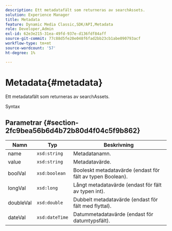 ```yaml
---
description: Ett metadatafält som returneras av searchAssets.
solution: Experience Manager
title: Metadata
feature: Dynamic Media Classic,SDK/API,Metadata
role: Developer,Admin
exl-id: 62e3e215-31ea-49fd-937e-d136fdf84aff
source-git-commit: 77c88d5fe20e048f6fad2bb23cb1abe090793acf
workflow-type: tm+mt
source-wordcount: '57'
ht-degree: 1%

---
```


# Metadata{#metadata}

Ett metadatafält som returneras av searchAssets.

Syntax

## Parametrar {#section-2fc9bea56b6d4b72b80d4f04c5f9b862}

| Namn | Typ | Beskrivning |
|---|---|---|
| name | `xsd:string` | Metadatanamn. |
| value | `xsd:string` | Metadatavärde. |
| boolVal | `xsd:boolean` | Booleskt metadatavärde (endast för fält av typen Boolean). |
| longVal | `xsd:long` | Långt metadatavärde (endast för fält av typen int). |
| doubleVal | `xsd:double` | Dubbelt metadatavärde (endast för fält med flyttal). |
| dateVal | `xsd:dateTime` | Datummetadatavärde (endast för datumtypsfält). |
